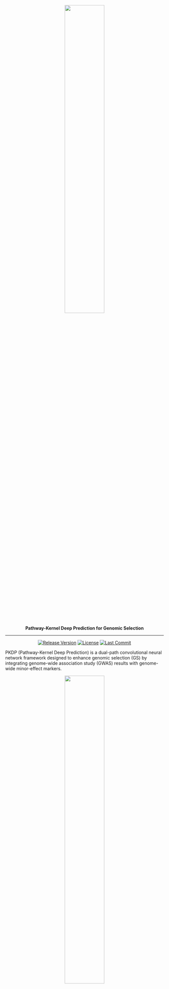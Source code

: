 <p  align="center"><img src="https://github.com/user-attachments/assets/f5217d49-3385-44fa-9776-8f398829c1fb" style="width: 50%; height: auto;">

<div align="center">

**Pathway-Kernel Deep Prediction for Genomic Selection**

</div>

***

<div align="center">

[![Release Version](https://img.shields.io/github/v/release/yunmika/PKDP?color=blue)](https://github.com/yunmika/PKDP/releases)
[![License](https://img.shields.io/github/license/yunmika/PKDP?color=green)](https://github.com/yunmika/PKDP/blob/main/LICENSE)
[![Last Commit](https://img.shields.io/github/last-commit/yunmika/PKDP?color=orange)](https://github.com/yunmika/PKDP/commits/main)

</div>

PKDP (Pathway-Kernel Deep Prediction) is a dual-path convolutional neural network framework designed to enhance genomic selection (GS) by integrating genome-wide association study (GWAS) results with genome-wide minor-effect markers.

<p  align="center"><img src="https://github.com/user-attachments/assets/089f554e-3743-49a8-9672-61dda37afaa2" style="width: 50%; height: auto;">
